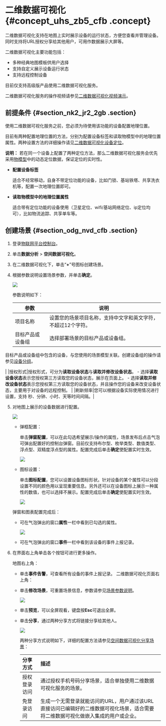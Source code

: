 # 二维数据可视化 {#concept_uhs_zb5_cfb .concept}

二维数据可视化支持在地图上实时展示设备的运行状态，方便您查看并管理设备。同时支持将URL授权分享给其他用户，可用作数据展示大屏等。

二维数据可视化主要功能包括：

-   多种经典地图模板供用户选择
-   支持自定义展示设备运行状态
-   支持远程控制设备

目前仅支持高级版产品使用二维数据可视化服务。

二维数据可视化服务的操作视频请参见[二维数据可视化视频演示](cn.zh-CN/数据分析/视频演示/二维数据可视化.md#)。

## 前提条件 {#section_nk2_jr2_2gb .section}

使用二维数据可视化服务之前，您必须为待使用该功能的设备配置地理位置。

目前有两种配置地理位置的方法，分别为配置设备标签和读取物模型中的地理位置属性。两种设置方法的详细操作请见[二维数据可视化设备定位](cn.zh-CN/数据分析/二维数据可视化设备定位.md#)。

**说明：** 若在同一个设备上配置了两种定位方法，那么二维数据可视化服务会优先采用[物模型](../../../../../cn.zh-CN/用户指南/产品与设备/物模型/概述.md#)中的动态定位数据，保证定位的实时性。

-   **配置设备标签**

    适合不经常移动，自身不带定位功能的设备，比如门锁、基站铁塔、共享洗衣机等，配置一次地理位置即可。

-   **读取物模型中的地理位置属性**

    适合带有定位功能的设备使用（卫星定位、wifi/基站网络定位、ip定位均可），比如物流追踪、共享单车等。


## 创建场景 {#section_odg_nvd_cfb .section}

1.  登录[物联网平台控制台](https://iot.console.aliyun.com/)。
2.  单击**数据分析** \> **空间数据可视化**。
3.  在二维数据可视化下，单击“**+**”号图标创建场景。
4.  根据参数说明设置场景参数，并单击**确定**。

    ![](http://static-aliyun-doc.oss-cn-hangzhou.aliyuncs.com/assets/img/21315/155244203012241_zh-CN.png)

    参数说明如下：

    |参数|说明|
    |--|--|
    |项目名称|设置您的场景项目名称，支持中文字和英文字符，不超过12个字符。|
    |目标产品或设备组| 选择部署场景的目标产品或设备组。

 目标产品或设备组中包含的设备，与您使用的场景模型关联。创建设备组的操作请参见[设备分组](../../../../../cn.zh-CN/用户指南/产品与设备/设备分组.md#)。

 |
    |授权形式|授权形式，可分为**读取设备状态**与**读取并修改设备状态**。    -   选择**读取设备状态**表示您授权第三方读取您的设备状态，展示在页面上。
    -   选择**读取并修改设备状态**表示您授权第三方读取您的设备状态，并且操作您的设备来改变设备状态，主要用于对设备的远程控制。
|
    |刷新频率|您可以根据设备实际使用情况进行设置，支持 秒、分钟、小时、天等时间间隔。|

5.  对地图上展示的设备数据进行配置。

    ![](http://static-aliyun-doc.oss-cn-hangzhou.aliyuncs.com/assets/img/21315/155244203012242_zh-CN.png)

    -   弹框配置：

        单击**弹窗配置**，可以在此勾选希望展示/操作的属性，场景发布后点击气泡可弹出配置好的控制台弹窗。目前仅支持布尔型、枚举类型、数值类型、浮点型、双精度浮点型的属性。配置完成后单击**确定**使配置实时生效。

        ![](http://static-aliyun-doc.oss-cn-hangzhou.aliyuncs.com/assets/img/21315/155244203112243_zh-CN.png)

    -   图标设置：

        单击**图标配置**，您可以设置设备图标形状。针对设备的某个属性可以分段设置不同的颜色用以呈现重要信息。另外还可以在设备图标上展示一种属性的数值，也可以选择不展示。配置完成后单击**确定**使配置实时生效。

        ![](http://static-aliyun-doc.oss-cn-hangzhou.aliyuncs.com/assets/img/21315/155244203112244_zh-CN.png)

    弹窗和图表配置完成后：

    -   可在气泡弹出的窗口**属性**一栏中看到已勾选的属性。

        ![](http://static-aliyun-doc.oss-cn-hangzhou.aliyuncs.com/assets/img/21315/155244203138060_zh-CN.png)

    -   可在气泡弹出的窗口**事件**一栏中看到该设备的事件上报记录。
6.  在界面右上角单击各个按钮可进行更多操作。

    地图右上角：

    -   单击**事件告警**，可查看所有设备的事件上报记录。
    二维数据可视化页面右上角：

    -   单击**修改场景**，可重置场景信息，参数请参见[场景参数说明](#)。

        ![](http://static-aliyun-doc.oss-cn-hangzhou.aliyuncs.com/assets/img/21315/155244203112246_zh-CN.png)

    -   单击**预览**，可以全屏观看，键盘按**Esc**可退出全屏。
    -   单击**分享**，通过两种分享方式将链接分享给其他人。

        ![](http://static-aliyun-doc.oss-cn-hangzhou.aliyuncs.com/assets/img/21315/155244203112245_zh-CN.png)

        两种分享方式说明如下，详细的配置方法请参见[空间数据可视化分享场景](cn.zh-CN/数据分析/空间数据可视化分享场景.md#)：

        |分享方式|描述|
        |:---|:-|
        |授权登录访问|通过授权手机号码分享场景，适合单独使用二维数据可视化服务的场景。|
        |免登录访问|生成一个无需登录就能访问的URL，用户通过该URL直接访问已编辑好的二维数据可视化场景，适合需要将二维数据可视化做嵌入集成的用户或企业。|


